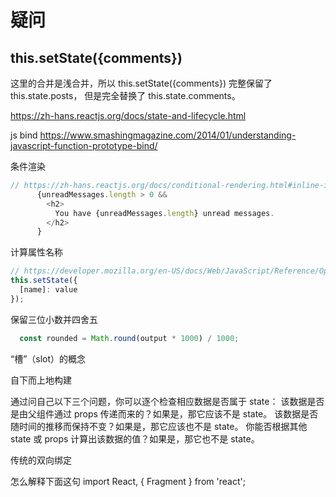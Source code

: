 # 疑问

## this.setState({comments})

这里的合并是浅合并，所以 this.setState({comments}) 完整保留了 this.state.posts， 但是完全替换了 this.state.comments。

<https://zh-hans.reactjs.org/docs/state-and-lifecycle.html>

js bind
<https://www.smashingmagazine.com/2014/01/understanding-javascript-function-prototype-bind/>

条件渲染

```js
// https://zh-hans.reactjs.org/docs/conditional-rendering.html#inline-if-with-logical--operator
      {unreadMessages.length > 0 &&
        <h2>
          You have {unreadMessages.length} unread messages.
        </h2>
      }
```

计算属性名称

```js
// https://developer.mozilla.org/en-US/docs/Web/JavaScript/Reference/Operators/Object_initializer#Computed_property_names
this.setState({
  [name]: value
});
```

保留三位小数并四舍五

```js
  const rounded = Math.round(output * 1000) / 1000;
```

“槽”（slot）的概念

自下而上地构建

通过问自己以下三个问题，你可以逐个检查相应数据是否属于 state：
该数据是否是由父组件通过 props 传递而来的？如果是，那它应该不是 state。
该数据是否随时间的推移而保持不变？如果是，那它应该也不是 state。
你能否根据其他 state 或 props 计算出该数据的值？如果是，那它也不是 state。

传统的双向绑定

怎么解释下面这句
import React, { Fragment } from 'react';
